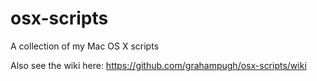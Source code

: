 osx-scripts
===========

A collection of my Mac OS X scripts

Also see the wiki here: https://github.com/grahampugh/osx-scripts/wiki
